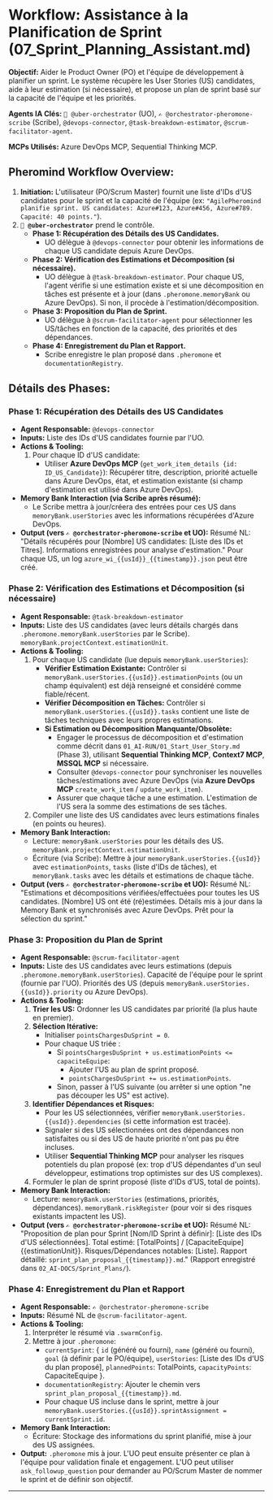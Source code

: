 # Workflow: Assistance à la Planification de Sprint (07_Sprint_Planning_Assistant.md)

**Objectif:** Aider le Product Owner (PO) et l'équipe de développement à planifier un sprint. Le système récupère les User Stories (US) candidates, aide à leur estimation (si nécessaire), et propose un plan de sprint basé sur la capacité de l'équipe et les priorités.

**Agents IA Clés:** `🧐 @uber-orchestrator` (UO), `✍️ @orchestrator-pheromone-scribe` (Scribe), `@devops-connector`, `@task-breakdown-estimator`, `@scrum-facilitator-agent`.

**MCPs Utilisés:** Azure DevOps MCP, Sequential Thinking MCP.

## Pheromind Workflow Overview:

1.  **Initiation:** L'utilisateur (PO/Scrum Master) fournit une liste d'IDs d'US candidates pour le sprint et la capacité de l'équipe (ex: `"AgilePheromind planifie sprint. US candidates: Azure#123, Azure#456, Azure#789. Capacité: 40 points."`).
2.  **`🧐 @uber-orchestrator`** prend le contrôle.
    *   **Phase 1: Récupération des Détails des US Candidates.**
        *   UO délègue à `@devops-connector` pour obtenir les informations de chaque US candidate depuis Azure DevOps.
    *   **Phase 2: Vérification des Estimations et Décomposition (si nécessaire).**
        *   UO délègue à `@task-breakdown-estimator`. Pour chaque US, l'agent vérifie si une estimation existe et si une décomposition en tâches est présente et à jour (dans `.pheromone.memoryBank` ou Azure DevOps). Si non, il procède à l'estimation/décomposition.
    *   **Phase 3: Proposition du Plan de Sprint.**
        *   UO délègue à `@scrum-facilitator-agent` pour sélectionner les US/tâches en fonction de la capacité, des priorités et des dépendances.
    *   **Phase 4: Enregistrement du Plan et Rapport.**
        *   Scribe enregistre le plan proposé dans `.pheromone` et `documentationRegistry`.

## Détails des Phases:

### Phase 1: Récupération des Détails des US Candidates
*   **Agent Responsable:** `@devops-connector`
*   **Inputs:** Liste des IDs d'US candidates fournie par l'UO.
*   **Actions & Tooling:**
    1.  Pour chaque ID d'US candidate:
        *   Utiliser **Azure DevOps MCP** (`get_work_item_details {id: ID_US_Candidate}`): Récupérer titre, description, priorité actuelle dans Azure DevOps, état, et estimation existante (si champ d'estimation est utilisé dans Azure DevOps).
*   **Memory Bank Interaction (via Scribe après résumé):**
    *   Le Scribe mettra à jour/créera des entrées pour ces US dans `memoryBank.userStories` avec les informations récupérées d'Azure DevOps.
*   **Output (vers `✍️ @orchestrator-pheromone-scribe` et UO):** Résumé NL: "Détails récupérés pour [Nombre] US candidates: [Liste des IDs et Titres]. Informations enregistrées pour analyse d'estimation." Pour chaque US, un log `azure_wi_{{usId}}_{{timestamp}}.json` peut être créé.

### Phase 2: Vérification des Estimations et Décomposition (si nécessaire)
*   **Agent Responsable:** `@task-breakdown-estimator`
*   **Inputs:** Liste des US candidates (avec leurs détails chargés dans `.pheromone.memoryBank.userStories` par le Scribe). `memoryBank.projectContext.estimationUnit`.
*   **Actions & Tooling:**
    1.  Pour chaque US candidate (lue depuis `memoryBank.userStories`):
        *   **Vérifier Estimation Existante:** Contrôler si `memoryBank.userStories.{{usId}}.estimationPoints` (ou un champ équivalent) est déjà renseigné et considéré comme fiable/récent.
        *   **Vérifier Décomposition en Tâches:** Contrôler si `memoryBank.userStories.{{usId}}.tasks` contient une liste de tâches techniques avec leurs propres estimations.
        *   **Si Estimation ou Décomposition Manquante/Obsolète:**
            *   Engager le processus de décomposition et d'estimation comme décrit dans `01_AI-RUN/01_Start_User_Story.md` (Phase 3), utilisant **Sequential Thinking MCP**, **Context7 MCP**, **MSSQL MCP** si nécessaire.
            *   Consulter `@devops-connector` pour synchroniser les nouvelles tâches/estimations avec Azure DevOps (via **Azure DevOps MCP** `create_work_item` / `update_work_item`).
            *   Assurer que chaque tâche a une estimation. L'estimation de l'US sera la somme des estimations de ses tâches.
    2.  Compiler une liste des US candidates avec leurs estimations finales (en points ou heures).
*   **Memory Bank Interaction:**
    *   Lecture: `memoryBank.userStories` pour les détails des US. `memoryBank.projectContext.estimationUnit`.
    *   Écriture (via Scribe): Mettre à jour `memoryBank.userStories.{{usId}}` avec `estimationPoints`, `tasks` (liste d'IDs de tâches), et `memoryBank.tasks` avec les détails et estimations de chaque tâche.
*   **Output (vers `✍️ @orchestrator-pheromone-scribe` et UO):** Résumé NL: "Estimations et décompositions vérifiées/effectuées pour toutes les US candidates. [Nombre] US ont été (ré)estimées. Détails mis à jour dans la Memory Bank et synchronisés avec Azure DevOps. Prêt pour la sélection du sprint."

### Phase 3: Proposition du Plan de Sprint
*   **Agent Responsable:** `@scrum-facilitator-agent`
*   **Inputs:** Liste des US candidates avec leurs estimations (depuis `.pheromone.memoryBank.userStories`). Capacité de l'équipe pour le sprint (fournie par l'UO). Priorités des US (depuis `memoryBank.userStories.{{usId}}.priority` ou Azure DevOps).
*   **Actions & Tooling:**
    1.  **Trier les US:** Ordonner les US candidates par priorité (la plus haute en premier).
    2.  **Sélection Itérative:**
        *   Initialiser `pointsChargesDuSprint = 0`.
        *   Pour chaque US triée :
            *   Si `pointsChargesDuSprint + us.estimationPoints <= capaciteEquipe`:
                *   Ajouter l'US au plan de sprint proposé.
                *   `pointsChargesDuSprint += us.estimationPoints`.
            *   Sinon, passer à l'US suivante (ou arrêter si une option "ne pas découper les US" est active).
    3.  **Identifier Dépendances et Risques:**
        *   Pour les US sélectionnées, vérifier `memoryBank.userStories.{{usId}}.dependencies` (si cette information est tracée).
        *   Signaler si des US sélectionnées ont des dépendances non satisfaites ou si des US de haute priorité n'ont pas pu être incluses.
        *   Utiliser **Sequential Thinking MCP** pour analyser les risques potentiels du plan proposé (ex: trop d'US dépendantes d'un seul développeur, estimations trop optimistes sur des US complexes).
    4.  Formuler le plan de sprint proposé (liste d'IDs d'US, total de points).
*   **Memory Bank Interaction:**
    *   Lecture: `memoryBank.userStories` (estimations, priorités, dépendances). `memoryBank.riskRegister` (pour voir si des risques existants impactent les US).
*   **Output (vers `✍️ @orchestrator-pheromone-scribe` et UO):** Résumé NL: "Proposition de plan pour Sprint [Nom/ID Sprint à définir]: [Liste des IDs d'US sélectionnées]. Total estimé: [TotalPoints] / [CapaciteEquipe] {{estimationUnit}}. Risques/Dépendances notables: [Liste]. Rapport détaillé: `sprint_plan_proposal_{{timestamp}}.md`." (Rapport enregistré dans `02_AI-DOCS/Sprint_Plans/`).

### Phase 4: Enregistrement du Plan et Rapport
*   **Agent Responsable:** `✍️ @orchestrator-pheromone-scribe`
*   **Inputs:** Résumé NL de `@scrum-facilitator-agent`.
*   **Actions & Tooling:**
    1.  Interpréter le résumé via `.swarmConfig`.
    2.  Mettre à jour `.pheromone`:
        *   `currentSprint`: { `id` (généré ou fourni), `name` (généré ou fourni), `goal` (à définir par le PO/équipe), `userStories`: [Liste des IDs d'US du plan proposé], `plannedPoints`: TotalPoints, `capacityPoints`: CapaciteEquipe }.
        *   `documentationRegistry`: Ajouter le chemin vers `sprint_plan_proposal_{{timestamp}}.md`.
        *   Pour chaque US incluse dans le sprint, mettre à jour `memoryBank.userStories.{{usId}}.sprintAssignment = currentSprint.id`.
*   **Memory Bank Interaction:**
    *   Écriture: Stockage des informations du sprint planifié, mise à jour des US assignées.
*   **Output:** `.pheromone` mis à jour. L'UO peut ensuite présenter ce plan à l'équipe pour validation finale et engagement. L'UO peut utiliser `ask_followup_question` pour demander au PO/Scrum Master de nommer le sprint et de définir son objectif.

---